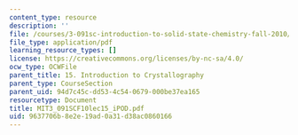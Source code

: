 ```yaml
---
content_type: resource
description: ''
file: /courses/3-091sc-introduction-to-solid-state-chemistry-fall-2010/9637706b8e2e19ad0a31d38ac0860166_MIT3_091SCF10lec15_iPOD.pdf
file_type: application/pdf
learning_resource_types: []
license: https://creativecommons.org/licenses/by-nc-sa/4.0/
ocw_type: OCWFile
parent_title: 15. Introduction to Crystallography
parent_type: CourseSection
parent_uid: 94d7c45c-dd53-4c54-0679-000be37ea165
resourcetype: Document
title: MIT3_091SCF10lec15_iPOD.pdf
uid: 9637706b-8e2e-19ad-0a31-d38ac0860166
---
```

